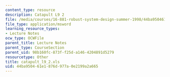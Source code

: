 ```yaml
---
content_type: resource
description: Catapult L9 2
file: /media/courses/16-881-robust-system-design-summer-1998/44ba950461e1876d977a0e2199a2a665_catapult_l9_2.xls
file_type: application/msword
learning_resource_types:
- Lecture Notes
ocw_type: OCWFile
parent_title: Lecture Notes
parent_type: CourseSection
parent_uid: 98b160fc-873f-f25d-a146-4204891d5279
resourcetype: Other
title: catapult_l9_2.xls
uid: 44ba9504-61e1-876d-977a-0e2199a2a665
---
```

